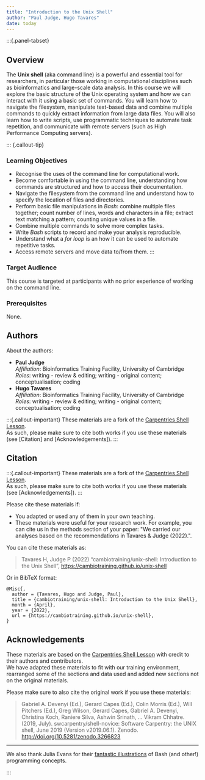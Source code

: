 ```yaml
---
title: "Introduction to the Unix Shell"
author: "Paul Judge, Hugo Tavares"
date: today
---
```


:::{.panel-tabset}

## Overview 

The **Unix shell** (aka command line) is a powerful and essential tool for researchers, in particular those working in computational disciplines such as bioinformatics and large-scale data analysis. In this course we will explore the basic structure of the Unix operating system and how we can interact with it using a basic set of commands. You will learn how to navigate the filesystem, manipulate text-based data and combine multiple commands to quickly extract information from large data files. You will also learn how to write scripts, use programmatic techniques to automate task repetition, and communicate with remote servers (such as High Performance Computing servers).

::: {.callout-tip}
### Learning Objectives

- Recognise the uses of the command line for computational work.
- Become comfortable in using the command line, understanding how commands are structured and how to access their documentation.
- Navigate the filesystem from the command line and understand how to specify the location of files and directories.
- Perform basic file manipulations in _Bash_: combine multiple files together; count number of lines, words and characters in a file; extract text matching a pattern; counting unique values in a file.
- Combine multiple commands to solve more complex tasks. 
- Write _Bash_ scripts to record and make your analysis reproducible.
- Understand what a _for loop_ is an how it can be used to automate repetitive tasks.
- Access remote servers and move data to/from them.
:::


### Target Audience

This course is targeted at participants with no prior experience of working on the command line.  


### Prerequisites

None.


## Authors
<!-- 
The listing below shows an example of how you can give more details about yourself.
These examples include icons with links to GitHub and Orcid. 
-->

About the authors:

- **Paul Judge**  
  _Affiliation_: Bioinformatics Training Facility, University of Cambridge  
  _Roles_: writing - review & editing; writing - original content; conceptualisation; coding
- **Hugo Tavares**
  <a href="https://orcid.org/0000-0001-9373-2726" target="_blank"><i class="fa-brands fa-orcid" style="color:#a6ce39"></i></a> 
  <a href="https://github.com/tavareshugo" target="_blank"><i class="fa-brands fa-github" style="color:#4078c0"></i></a>  
  _Affiliation_: Bioinformatics Training Facility, University of Cambridge  
  _Roles_: writing - review & editing; writing - original content; conceptualisation; coding

:::{.callout-important}
These materials are a fork of the [Carpentries Shell Lesson](https://swcarpentry.github.io/shell-novice/).  
As such, please make sure to cite both works if you use these materials (see [Citation] and [Acknowledgements]).
:::

## Citation

:::{.callout-important}
These materials are a fork of the [Carpentries Shell Lesson](https://swcarpentry.github.io/shell-novice/).  
As such, please make sure to cite both works if you use these materials (see [Acknowledgements]).
:::

Please cite these materials if:

- You adapted or used any of them in your own teaching.
- These materials were useful for your research work. For example, you can cite us in the methods section of your paper: "We carried our analyses based on the recommendations in Tavares & Judge (2022).".

You can cite these materials as:

> Tavares H, Judge P (2022) “cambiotraining/unix-shell: Introduction to the Unix Shell”, https://cambiotraining.github.io/unix-shell

Or in BibTeX format:

```
@Misc{,
  author = {Tavares, Hugo and Judge, Paul},
  title = {cambiotraining/unix-shell: Introduction to the Unix Shell},
  month = {April},
  year = {2022},
  url = {https://cambiotraining.github.io/unix-shell},
}
```


## Acknowledgements

These materials are based on the [Carpentries Shell Lesson](https://swcarpentry.github.io/shell-novice/) with credit to their authors and contributors.  
We have adapted these materials to fit with our training environment, rearranged some of the sections and data used and added new sections not on the original materials. 

Please make sure to also cite the original work if you use these materials:

> Gabriel A. Devenyi (Ed.), Gerard Capes (Ed.), Colin Morris (Ed.), Will Pitchers (Ed.),
Greg Wilson, Gerard Capes, Gabriel A. Devenyi, Christina Koch, Raniere Silva, Ashwin Srinath, … Vikram Chhatre.
> (2019, July). swcarpentry/shell-novice: Software Carpentry: the UNIX shell, June 2019 (Version v2019.06.1).
> Zenodo. http://doi.org/10.5281/zenodo.3266823

----

We also thank Julia Evans for their [fantastic illustrations](https://wizardzines.com/) of Bash (and other!) programming concepts. 

:::